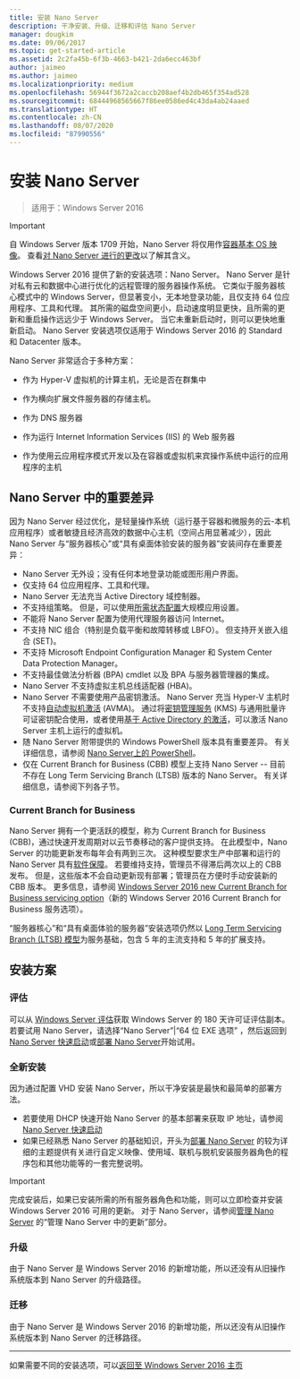 ```yaml
---
title: 安装 Nano Server
description: 干净安装、升级、迁移和评估 Nano Server
manager: dougkim
ms.date: 09/06/2017
ms.topic: get-started-article
ms.assetid: 2c2fa45b-6f3b-4663-b421-2da6ecc463bf
author: jaimeo
ms.author: jaimeo
ms.localizationpriority: medium
ms.openlocfilehash: 56944f3672a2caccb208aef4b2db465f354ad528
ms.sourcegitcommit: 68444968565667f86ee0586ed4c43da4ab24aaed
ms.translationtype: HT
ms.contentlocale: zh-CN
ms.lasthandoff: 08/07/2020
ms.locfileid: "87990556"
---
```

# <a name="install-nano-server"></a>安装 Nano Server

>适用于：Windows Server 2016

> [!IMPORTANT]
> 自 Windows Server 版本 1709 开始，Nano Server 将仅用作[容器基本 OS 映像](/virtualization/windowscontainers/quick-start/using-insider-container-images#install-base-container-image)。 查看[对 Nano Server 进行的更改](nano-in-semi-annual-channel.md)以了解其含义。

Windows Server 2016 提供了新的安装选项：Nano Server。 Nano Server 是针对私有云和数据中心进行优化的远程管理的服务器操作系统。 它类似于服务器核心模式中的 Windows Server，但显著变小，无本地登录功能，且仅支持 64 位应用程序、工具和代理。 其所需的磁盘空间更小，启动速度明显更快，且所需的更新和重启操作远远少于 Windows Server。 当它未重新启动时，则可以更快地重新启动。 Nano Server 安装选项仅适用于 Windows Server 2016 的 Standard 和 Datacenter 版本。

Nano Server 非常适合于多种方案：

-   作为 Hyper-V 虚拟机的计算主机，无论是否在群集中

-   作为横向扩展文件服务器的存储主机。

-   作为 DNS 服务器

-   作为运行 Internet Information Services (IIS) 的 Web 服务器

-   作为使用云应用程序模式开发以及在容器或虚拟机来宾操作系统中运行的应用程序的主机

## <a name="important-differences-in-nano-server"></a>Nano Server 中的重要差异

因为 Nano Server 经过优化，是轻量操作系统（运行基于容器和微服务的云-本机应用程序）或者敏捷且经济高效的数据中心主机（空间占用显著减少），因此 Nano Server 与“服务器核心”或“具有桌面体验安装的服务器”安装间存在重要差异：

- Nano Server 无外设；没有任何本地登录功能或图形用户界面。
- 仅支持 64 位应用程序、工具和代理。
- Nano Server 无法充当 Active Directory 域控制器。
- 不支持组策略。 但是，可以使用[所需状态配置](/previous-versions/dn387184(v=vs.85))大规模应用设置。
- 不能将 Nano Server 配置为使用代理服务器访问 Internet。
- 不支持 NIC 组合（特别是负载平衡和故障转移或 LBFO）。 但支持开关嵌入组合 (SET)。
- 不支持 Microsoft Endpoint Configuration Manager 和 System Center Data Protection Manager。
- 不支持最佳做法分析器 (BPA) cmdlet 以及 BPA 与服务器管理器的集成。
- Nano Server 不支持虚拟主机总线适配器 (HBA)。
- Nano Server 不需要使用产品密钥激活。 Nano Server 充当 Hyper-V 主机时不支持[自动虚拟机激活](/previous-versions/windows/it-pro/windows-server-2012-R2-and-2012/dn303421(v=ws.11)) (AVMA)。 通过将[密钥管理服务](/previous-versions/windows/it-pro/windows-server-2012-R2-and-2012/jj612867(v=ws.11)) (KMS) 与通用批量许可证密钥配合使用，或者使用[基于 Active Directory 的激活](/previous-versions/windows/it-pro/windows-server-2012-R2-and-2012/dn502534(v=ws.11))，可以激活 Nano Server 主机上运行的虚拟机。
- 随 Nano Server 附带提供的 Windows PowerShell 版本具有重要差异。 有关详细信息，请参阅 [Nano Server上的 PowerShell](PowerShell-on-Nano-Server.md)。
- 仅在 Current Branch for Business (CBB) 模型上支持 Nano Server -- 目前不存在 Long Term Servicing Branch (LTSB) 版本的 Nano Server。 有关详细信息，请参阅下列各子节。

### <a name="current-branch-for-business"></a>Current Branch for Business
Nano Server 拥有一个更活跃的模型，称为 Current Branch for Business (CBB)，通过快速开发周期对以云节奏移动的客户提供支持。 在此模型中，Nano Server 的功能更新发布每年会有两到三次。 这种模型要求生产中部署和运行的 Nano Server 具有[软件保障](https://www.microsoft.com/licensing/licensing-programs/software-assurance-default.aspx)。 若要维持支持，管理员不得滞后两次以上的 CBB 发布。 但是，这些版本不会自动更新现有部署；管理员在方便时手动安装新的 CBB 版本。 更多信息，请参阅 [Windows Server 2016 new Current Branch for Business servicing option](https://cloudblogs.microsoft.com/windowsserver/2016/07/12/windows-server-2016-new-current-branch-for-business-servicing-option/)（新的 Windows Server 2016 Current Branch for Business 服务选项）。

“服务器核心”和“具有桌面体验的服务器”安装选项仍然以 [Long Term Servicing Branch (LTSB) 模型](https://support.microsoft.com/lifecycle#gp%2Fgp_msl_policy)为服务基础，包含 5 年的主流支持和 5 年的扩展支持。

## <a name="installation-scenarios"></a>安装方案

### <a name="evaluation"></a>评估
可以从 [Windows Server 评估](https://www.microsoft.com/evalcenter/evaluate-windows-server-2016)获取 Windows Server 的 180 天许可证评估副本。 若要试用 Nano Server，请选择“Nano Server”|“64 位 EXE 选项”  ，然后返回到[Nano Server 快速启动](Nano-Server-Quick-Start.md)或[部署 Nano Server](Deploy-Nano-Server.md)开始试用。

### <a name="clean-installation"></a>全新安装
因为通过配置 VHD 安装 Nano Server，所以干净安装是最快和最简单的部署方法。

- 若要使用 DHCP 快速开始 Nano Server 的基本部署来获取 IP 地址，请参阅 [Nano Server 快速启动](Nano-Server-Quick-Start.md)
- 如果已经熟悉 Nano Server 的基础知识，开头为[部署 Nano Server](Deploy-Nano-Server.md) 的较为详细的主题提供有关进行自定义映像、使用域、联机与脱机安装服务器角色的程序包和其他功能等的一套完整说明。

> [!IMPORTANT]
> 完成安装后，如果已安装所需的所有服务器角色和功能，则可以立即检查并安装 Windows Server 2016 可用的更新。 对于 Nano Server，请参阅[管理 Nano Server](Manage-Nano-Server.md) 的“管理 Nano Server 中的更新”部分。

### <a name="upgrade"></a>升级
由于 Nano Server 是 Windows Server 2016 的新增功能，所以还没有从旧操作系统版本到 Nano Server 的升级路径。

### <a name="migration"></a>迁移
由于 Nano Server 是 Windows Server 2016 的新增功能，所以还没有从旧操作系统版本到 Nano Server 的迁移路径。

-------------------------------------
如果需要不同的安装选项，可以[返回至 Windows Server 2016 主页](../index.yml)